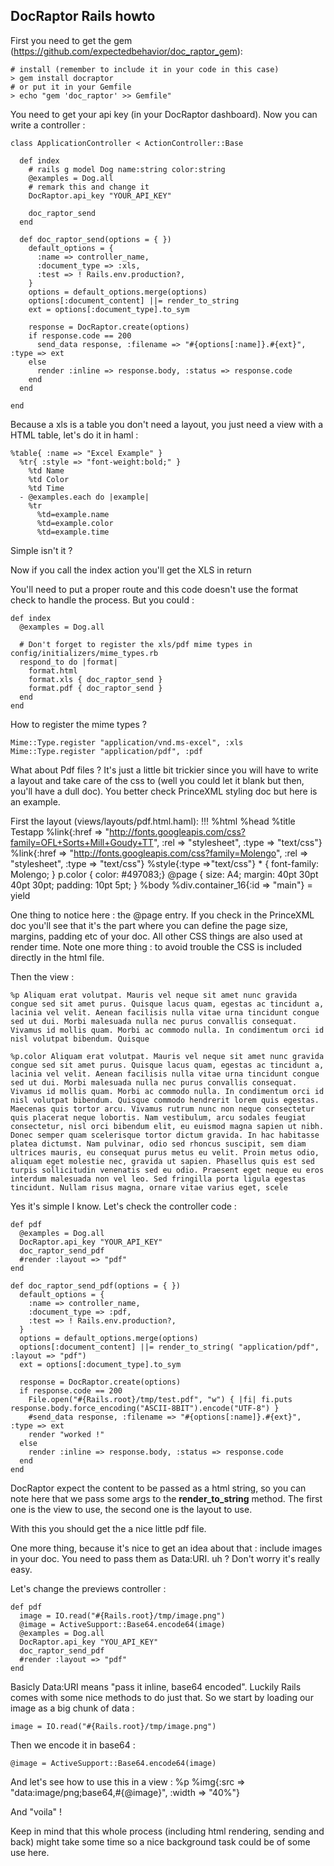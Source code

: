 ## DocRaptor Rails howto

First you need to get the gem (https://github.com/expectedbehavior/doc_raptor_gem):

    # install (remember to include it in your code in this case)
    > gem install docraptor
    # or put it in your Gemfile
    > echo "gem 'doc_raptor' >> Gemfile"

You need to get your api key (in your DocRaptor dashboard). Now you can write a controller :

    class ApplicationController < ActionController::Base

      def index
        # rails g model Dog name:string color:string
        @examples = Dog.all
        # remark this and change it
        DocRaptor.api_key "YOUR_API_KEY"
  
        doc_raptor_send
      end

      def doc_raptor_send(options = { })
        default_options = {
          :name => controller_name,
          :document_type => :xls,
          :test => ! Rails.env.production?,
        }
        options = default_options.merge(options)
        options[:document_content] ||= render_to_string
        ext = options[:document_type].to_sym
  
        response = DocRaptor.create(options)
        if response.code == 200
          send_data response, :filename => "#{options[:name]}.#{ext}", :type => ext
        else
          render :inline => response.body, :status => response.code
        end
      end

    end

Because a xls is a table you don't need a layout, you just need a view with a HTML table, let's do it in haml :

    %table{ :name => "Excel Example" }
      %tr{ :style => "font-weight:bold;" }
        %td Name
        %td Color
        %td Time
      - @examples.each do |example|
        %tr
          %td=example.name
          %td=example.color
          %td=example.time

Simple isn't it ?

Now if you call the index action you'll get the XLS in return

You'll need to put a proper route and this code doesn't use the format check to handle the process. But you could :

    def index
      @examples = Dog.all
  
      # Don't forget to register the xls/pdf mime types in config/initializers/mime_types.rb
      respond_to do |format|
        format.html
        format.xls { doc_raptor_send }
        format.pdf { doc_raptor_send }
      end
    end

How to register the mime types ?

    Mime::Type.register "application/vnd.ms-excel", :xls
    Mime::Type.register "application/pdf", :pdf


What about Pdf files ? It's just a little bit trickier since you will have to write a layout and take care of the css to (well you could let it blank but then, you'll have a dull doc). You better check PrinceXML styling doc but here is an example.

First the layout (views/layouts/pdf.html.haml):
    !!!
    %html
      %head
        %title Testapp
        %link{:href => "http://fonts.googleapis.com/css?family=OFL+Sorts+Mill+Goudy+TT", :rel => "stylesheet", :type => "text/css"}
        %link{:href => "http://fonts.googleapis.com/css?family=Molengo", :rel => "stylesheet", :type => "text/css"}
        %style{:type =>"text/css"}
          * { font-family: Molengo; }
          p.color { color: #497083;}
          @page {
          size: A4;
          margin: 40pt 30pt 40pt 30pt;
          padding: 10pt 5pt; }
      %body
        %div.container_16{:id => "main"}
          = yield

One thing to notice here : the @page entry. If you check in the PrinceXML doc you'll see that it's the part where you can define the page size, margins, padding etc of your doc. All other CSS things are also used at render time. Note one more thing : to avoid trouble the CSS is included directly in the html file.

Then the view :

    %p Aliquam erat volutpat. Mauris vel neque sit amet nunc gravida congue sed sit amet purus. Quisque lacus quam, egestas ac tincidunt a, lacinia vel velit. Aenean facilisis nulla vitae urna tincidunt congue sed ut dui. Morbi malesuada nulla nec purus convallis consequat. Vivamus id mollis quam. Morbi ac commodo nulla. In condimentum orci id nisl volutpat bibendum. Quisque 

    %p.color Aliquam erat volutpat. Mauris vel neque sit amet nunc gravida congue sed sit amet purus. Quisque lacus quam, egestas ac tincidunt a, lacinia vel velit. Aenean facilisis nulla vitae urna tincidunt congue sed ut dui. Morbi malesuada nulla nec purus convallis consequat. Vivamus id mollis quam. Morbi ac commodo nulla. In condimentum orci id nisl volutpat bibendum. Quisque commodo hendrerit lorem quis egestas. Maecenas quis tortor arcu. Vivamus rutrum nunc non neque consectetur quis placerat neque lobortis. Nam vestibulum, arcu sodales feugiat consectetur, nisl orci bibendum elit, eu euismod magna sapien ut nibh. Donec semper quam scelerisque tortor dictum gravida. In hac habitasse platea dictumst. Nam pulvinar, odio sed rhoncus suscipit, sem diam ultrices mauris, eu consequat purus metus eu velit. Proin metus odio, aliquam eget molestie nec, gravida ut sapien. Phasellus quis est sed turpis sollicitudin venenatis sed eu odio. Praesent eget neque eu eros interdum malesuada non vel leo. Sed fringilla porta ligula egestas tincidunt. Nullam risus magna, ornare vitae varius eget, scele

Yes it's simple I know. Let's check the controller code :

    def pdf
      @examples = Dog.all
      DocRaptor.api_key "YOUR_API_KEY"
      doc_raptor_send_pdf
      #render :layout => "pdf"
    end

    def doc_raptor_send_pdf(options = { })
      default_options = {
        :name => controller_name,
        :document_type => :pdf,
        :test => ! Rails.env.production?,
      }
      options = default_options.merge(options)
      options[:document_content] ||= render_to_string( "application/pdf", :layout => "pdf")
      ext = options[:document_type].to_sym
  
      response = DocRaptor.create(options)
      if response.code == 200
        File.open("#{Rails.root}/tmp/test.pdf", "w") { |fi| fi.puts response.body.force_encoding("ASCII-8BIT").encode("UTF-8") }
        #send_data response, :filename => "#{options[:name]}.#{ext}", :type => ext
        render "worked !"
      else
        render :inline => response.body, :status => response.code
      end
    end

DocRaptor expect the content to be passed as a html string, so you can note here that we pass some args to the __render_to_string__ method. The first one is the view to use, the second one is the layout to use.

With this you should get the a nice little pdf file.

One more thing, because it's nice to get an idea about that : include images in your doc. You need to pass them as Data:URI. uh ? Don't worry it's really easy.

Let's change the previews controller :

    def pdf
      image = IO.read("#{Rails.root}/tmp/image.png")
      @image = ActiveSupport::Base64.encode64(image)
      @examples = Dog.all
      DocRaptor.api_key "YOU_API_KEY"
      doc_raptor_send_pdf
      #render :layout => "pdf"
    end

Basicly Data:URI means "pass it inline, base64 encoded". Luckily Rails comes with some nice methods to do just that. So we start by loading our image as a big chunk of data :

    image = IO.read("#{Rails.root}/tmp/image.png")

Then we encode it in base64 :

    @image = ActiveSupport::Base64.encode64(image)

And let's see how to use this in a view :
    %p
      %img{:src => "data:image/png;base64,#{@image}", :width => "40%"}

And "voila" !

Keep in mind that this whole process (including html rendering, sending and back) might take some time so a nice background task could be of some use here.